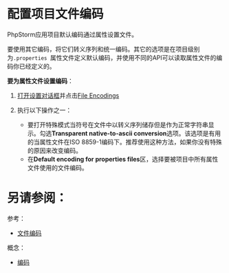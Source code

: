 # 配置项目文件编码


PhpStorm应用项目默认编码通过属性设置文件。

要使用其它编码，将它们转义序列和统一编码。其它的选项是在项目级别为`.properties `属性文件定义默认编码，并使用不同的API可以读取属性文件的编码你已经定义的。

**要为属性文件设置编码**：

1. [打开设置对话框](/如何使用/常规指南/配置项目和IDE设置/访问设置.md)并点击[File Encodings](/参考/设置参数对话框/编辑器/文件编码.md)
2. 执行以下操作之一：
    
    * 要打开特殊模式当符号在文件中以转义序列储存但是作为正常字符串显示。勾选**Transparent native-to-ascii conversion**选项。该选项是有用的当属性文件在ISO 8859-1编码下。推荐使用这种方法，如果你没有特殊的原因来改变编码。
    * 在**Default encoding for properties files**区，选择要被项目中所有属性文件使用的文件编码。



# 另请参阅：

参考：

* [文件编码](/参考/设置参数对话框/编辑器/文件编码.md)

概念：

* [编码](/参考/要点/编码.md)